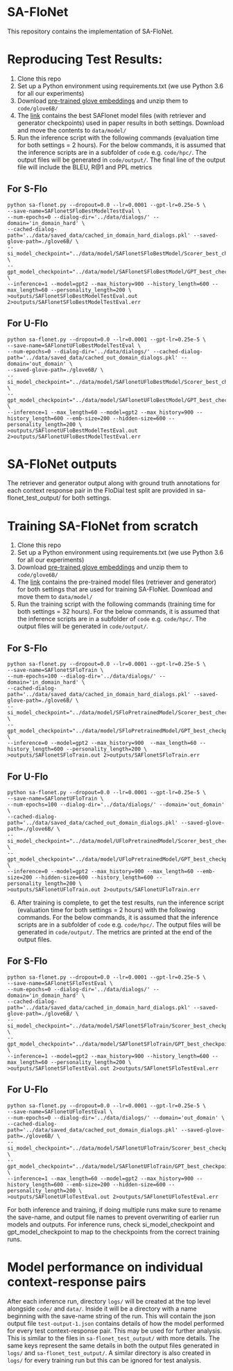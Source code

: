 # SA-FloNet

This repository contains the implementation of SA-FloNet.

# Reproducing Test Results:

1. Clone this repo
2. Set up a Python environment using requirements.txt (we use Python 3.6 for all our experiments)
3. Download [pre-trained glove embeddings](https://nlp.stanford.edu/data/glove.6B.zip) and unzip them to ```code/glove6B/```
4. The [link](https://drive.google.com/drive/folders/1-jzJJXG34RR581-0yY5u9ZDKCm6U-z0l?usp=sharing) contains the best SAFlonet model files (with retriever and generator checkpoints) used in paper results in both settings. Download and move the contents to ```data/model/```
5. Run the inference script with the following commands (evaluation time for both settings = 2 hours). For the below commands, it is assumed that the inference scripts are in a subfolder of ```code``` e.g. ```code/hpc/```. The output files will be generated in ```code/output/```. The final line of the output file will include the BLEU, R@1 and PPL metrics

## For S-Flo

```
python sa-flonet.py --dropout=0.0 --lr=0.0001 --gpt-lr=0.25e-5 \
--save-name=SAFlonetSFloBestModelTestEval \
--num-epochs=0 --dialog-dir='../data/dialogs/' --domain='in_domain_hard' \
--cached-dialog-path='../data/saved_data/cached_in_domain_hard_dialogs.pkl' --saved-glove-path=./glove6B/ \
--si_model_checkpoint="../data/model/SAFlonetSFloBestModel/Scorer_best_checkpoint.pth.tar" \
--gpt_model_checkpoint="../data/model/SAFlonetSFloBestModel/GPT_best_checkpoint/" \
--inference=1 --model=gpt2 --max_history=900 --history_length=600 --max_length=60 --personality_length=200 \
>outputs/SAFlonetSFloBestModelTestEval.out 2>outputs/SAFlonetSFloBestModelTestEval.err
```

## For U-Flo

```
python sa-flonet.py --dropout=0.0 --lr=0.0001 --gpt-lr=0.25e-5 \
--save-name=SAFlonetUFloBestModelTestEval \
--num-epochs=0 --dialog-dir='../data/dialogs/' --cached-dialog-path='../data/saved_data/cached_out_domain_dialogs.pkl' --domain='out_domain' \
--saved-glove-path=./glove6B/ \
--si_model_checkpoint="../data/model/SAFlonetUFloBestModel/Scorer_best_checkpoint.pth.tar" \
--gpt_model_checkpoint="../data/model/SAFlonetUFloBestModel/GPT_best_checkpoint/" \
--inference=1 --max_length=60 --model=gpt2 --max_history=900 --history_length=600 --emb-size=200 --hidden-size=600 --personality_length=200 \
>outputs/SAFlonetUFloBestModelTestEval.out 2>outputs/SAFlonetUFloBestModelTestEval.err
```

# SA-FloNet outputs

The retriever and generator output along with ground truth annotations for each context response pair in the FloDial test split are provided in sa-flonet_test_output/ for both settings.

# Training SA-FloNet from scratch

1. Clone this repo
2. Set up a Python environment using requirements.txt (we use Python 3.6 for all our experiments)
3. Download [pre-trained glove embeddings](https://nlp.stanford.edu/data/glove.6B.zip) and unzip them to ```code/glove6B/```
4. The [link]([link](https://drive.google.com/drive/folders/1-jzJJXG34RR581-0yY5u9ZDKCm6U-z0l?usp=sharing)) contains the pre-trained model files (retriever and generator) for both settings that are used for training SA-FloNet. Download and move them to ```data/model/```
5. Run the training script with the following commands (training time for both settings = 32 hours). For the below commands, it is assumed that the inference scripts are in a subfolder of ```code``` e.g. ```code/hpc/```. The output files will be generated in ```code/output/```.

## For S-Flo

```
python sa-flonet.py --dropout=0.0 --lr=0.0001 --gpt-lr=0.25e-5 \
--save-name=SAFlonetSFloTrain \
--num-epochs=100 --dialog-dir='../data/dialogs/' --domain='in_domain_hard' \
--cached-dialog-path='../data/saved_data/cached_in_domain_hard_dialogs.pkl' --saved-glove-path=./glove6B/ \
--si_model_checkpoint="../data/model/SFloPretrainedModel/Scorer_best_checkpoint.pth.tar" \
--gpt_model_checkpoint="../data/model/SFloPretrainedModel/GPT_best_checkpoint/" \
--inference=0 --model=gpt2 --max_history=900  --max_length=60 --history_length=600 --personality_length=200 \
>outputs/SAFlonetSFloTrain.out 2>outputs/SAFlonetSFloTrain.err
```

## For U-Flo

```
python sa-flonet.py --dropout=0.0 --lr=0.0001 --gpt-lr=0.25e-5 \
--save-name=SAFlonetUFloTrain \
--num-epochs=100 --dialog-dir='../data/dialogs/' --domain='out_domain' \
--cached-dialog-path='../data/saved_data/cached_out_domain_dialogs.pkl' --saved-glove-path=./glove6B/ \
--si_model_checkpoint="../data/model/UFloPretrainedModel/Scorer_best_checkpoint.pth.tar" \
--gpt_model_checkpoint="../data/model/UFloPretrainedModel/GPT_best_checkpoint/" \
--inference=0 --model=gpt2 --max_history=900 --max_length=60 --emb-size=200 --hidden-size=600 --history_length=600 --personality_length=200 \
>outputs/SAFlonetUFloTrain.out 2>outputs/SAFlonetUFloTrain.err
```
6. After training is complete, to get the test results, run the inference script (evaluation time for both settings = 2 hours) with the following commands. For the below commands, it is assumed that the inference scripts are in a subfolder of ```code``` e.g. ```code/hpc/```. The output files will be generated in ```code/output/```. The metrics are printed at the end of the output files.

## For S-Flo

```
python sa-flonet.py --dropout=0.0 --lr=0.0001 --gpt-lr=0.25e-5 \
--save-name=SAFlonetSFloTestEval \
--num-epochs=0 --dialog-dir='../data/dialogs/' --domain='in_domain_hard' \
--cached-dialog-path='../data/saved_data/cached_in_domain_hard_dialogs.pkl' --saved-glove-path=./glove6B/ \
--si_model_checkpoint="../data/model/SAFlonetSFloTrain/Scorer_best_checkpoint.pth.tar" \
--gpt_model_checkpoint="../data/model/SAFlonetSFloTrain/GPT_best_checkpoint/" \
--inference=1 --model=gpt2 --max_history=900 --history_length=600 --max_length=60 --personality_length=200 \
>outputs/SAFlonetSFloTestEval.out 2>outputs/SAFlonetSFloTestEval.err
```

## For U-Flo

```
python sa-flonet.py --dropout=0.0 --lr=0.0001 --gpt-lr=0.25e-5 \
--save-name=SAFlonetUFloTestEval \
--num-epochs=0 --dialog-dir='../data/dialogs/' --domain='out_domain' \
--cached-dialog-path='../data/saved_data/cached_out_domain_dialogs.pkl' --saved-glove-path=./glove6B/ \
--si_model_checkpoint="../data/model/SAFlonetUFloTrain/Scorer_best_checkpoint.pth.tar" \
--gpt_model_checkpoint="../data/model/SAFlonetUFloTrain/GPT_best_checkpoint/" \
--inference=1 --max_length=60 --model=gpt2 --max_history=900 --history_length=600 --emb-size=200 --hidden-size=600 --personality_length=200 \
>outputs/SAFlonetUFloTestEval.out 2>outputs/SAFlonetUFloTestEval.err
```

For both inference and training, if doing multiple runs make sure to rename the save-name, and output file names to prevent overwriting of earlier run models and outputs. For inference runs, check si_model_checkpoint and gpt_model_checkpoint to map to the checkpoints from the correct training runs.

# Model performance on individual context-response pairs

After each inference run, directory ```logs/``` will be created at the top level alongside ```code/``` and ```data/```. Inside it will be a directory with a name beginning with the save-name string of the run. This will contain the json output file ```test-output-1.json``` contains details of how the model performed for every test context-response pair. This may be used for further analysis. This is similar to the files in ```sa-flonet_test_output/``` with more details. The same keys represent the same details in both the output files generated in ```logs/``` and ```sa-flonet_test_output/```. A similar directory is also created in ```logs/``` for every training run but this can be ignored for test analysis.
